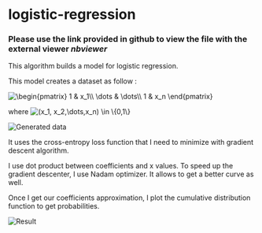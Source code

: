# logistic-regression

### Please use the link provided in github to view the file with the external viewer *nbviewer*

This algorithm builds a model for logistic regression.

This model creates a dataset as follow :

<img src="https://latex.codecogs.com/gif.latex?\begin{pmatrix}&space;1&space;&&space;x_1\\&space;\dots&space;&&space;\dots\\&space;1&space;&&space;x_n&space;\end{pmatrix}" title="\begin{pmatrix} 1 & x_1\\ \dots & \dots\\ 1 & x_n \end{pmatrix}" />

where <img src="http://latex.codecogs.com/gif.latex?(x_1,&space;x_2,\dots,x_n)&space;\in&space;\{0,1\}" title="(x_1, x_2,\dots,x_n) \in \{0,1\}" />

![Generated data](https://raw.githubusercontent.com/cheillanju/logistic-regression/master/dataset.png)

It uses the cross-entropy loss function that I need to minimize with gradient descent algorithm.

I use dot product between coefficients and x values.
To speed up the gradient descenter, I use Nadam optimizer. It allows to get a better curve as well.

Once I get our coefficients approximation, I plot the cumulative distribution function to get probabilities.

![Result](https://raw.githubusercontent.com/cheillanju/logistic-regression/master/result.png)

